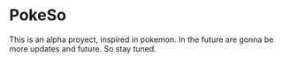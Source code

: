 # PokeSo
This is an alpha proyect, inspired in pokemon. In the future are gonna be more updates and future. So stay tuned.
